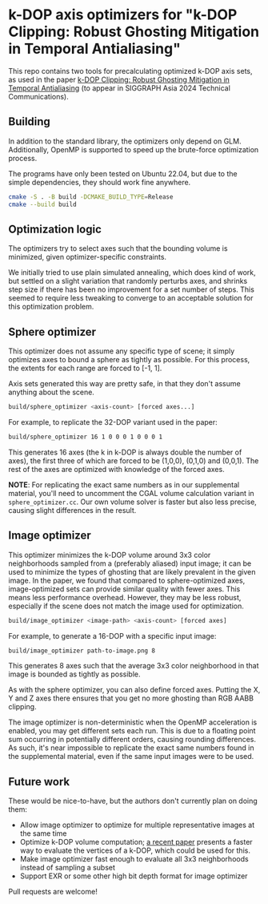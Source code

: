 k-DOP axis optimizers for "k-DOP Clipping: Robust Ghosting Mitigation in Temporal Antialiasing"
================================================================================

This repo contains two tools for precalculating optimized k-DOP axis sets, as used
in the paper [k-DOP Clipping: Robust Ghosting Mitigation in Temporal Antialiasing](https://doi.org/10.1145/3681758.3697996)
(to appear in SIGGRAPH Asia 2024 Technical Communications).

## Building

In addition to the standard library, the optimizers only depend on GLM.
Additionally, OpenMP is supported to speed up the brute-force optimization
process.

The programs have only been tested on Ubuntu 22.04, but due to the simple
dependencies, they should work fine anywhere.

```sh
cmake -S . -B build -DCMAKE_BUILD_TYPE=Release
cmake --build build
```

## Optimization logic

The optimizers try to select axes such that the bounding volume is minimized,
given optimizer-specific constraints.

We initially tried to use plain simulated annealing, which does kind of work, but
settled on a slight variation that randomly perturbs axes, and shrinks step size
if there has been no improvement for a set number of steps. This seemed to
require less tweaking to converge to an acceptable solution for this
optimization problem.

## Sphere optimizer

This optimizer does not assume any specific type of scene; it simply optimizes
axes to bound a sphere as tightly as possible. For this process, the extents
for each range are forced to [-1, 1].

Axis sets generated this way are pretty safe, in that they don't assume
anything about the scene.

```sh
build/sphere_optimizer <axis-count> [forced axes...]
```

For example, to replicate the 32-DOP variant used in the paper:

```sh
build/sphere_optimizer 16 1 0 0 0 1 0 0 0 1
```

This generates 16 axes (the k in k-DOP is always double the number of axes), the
first three of which are forced to be (1,0,0), (0,1,0) and (0,0,1). The rest of
the axes are optimized with knowledge of the forced axes.

**NOTE**: For replicating the exact same numbers as in our supplemental
material, you'll need to uncomment the CGAL volume calculation variant in
`sphere_optimizer.cc`. Our own volume solver is faster but also less precise,
causing slight differences in the result.

## Image optimizer

This optimizer minimizes the k-DOP volume around 3x3 color neighborhoods sampled
from a (preferably aliased) input image; it can be used to minimize the types
of ghosting that are likely prevalent in the given image. In the paper, we
found that compared to sphere-optimized axes, image-optimized sets can provide
similar quality with fewer axes. This means less performance overhead. However,
they may be less robust, especially if the scene does not match the image
used for optimization.

```sh
build/image_optimizer <image-path> <axis-count> [forced axes]
```

For example, to generate a 16-DOP with a specific input image:

```sh
build/image_optimizer path-to-image.png 8
```

This generates 8 axes such that the average 3x3 color neighborhood in that image
is bounded as tightly as possible.

As with the sphere optimizer, you can also define forced axes. Putting the X, Y
and Z axes there ensures that you get no more ghosting than RGB AABB clipping.

The image optimizer is non-deterministic when the OpenMP acceleration is
enabled, you may get different sets each run. This is due to a floating point
sum occurring in potentially different orders, causing rounding differences. As
such, it's near impossible to replicate the exact same numbers found in the
supplemental material, even if the same input images were to be used.

## Future work

These would be nice-to-have, but the authors don't currently plan on doing them:

* Allow image optimizer to optimize for multiple representative images at the same time
* Optimize k-DOP volume computation; [a recent paper](https://doi.org/10.1145/3681758.3697996)
  presents a faster way to evaluate the vertices of a k-DOP, which could be used for this.
* Make image optimizer fast enough to evaluate all 3x3 neighborhoods instead of sampling a subset
* Support EXR or some other high bit depth format for image optimizer

Pull requests are welcome!
